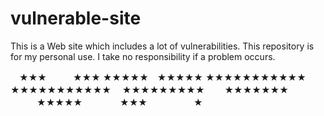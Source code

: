 # vulnerable-site
This is a Web site which includes a lot of vulnerabilities.
This repository is for my personal use.
I take no responsibility if a problem occurs.

　★★★　　　★★★
★★★★★　★★★★★
★★★★★★★★★★★
★★★★★★★★★★★
　★★★★★★★★★
　　★★★★★★★
　　　★★★★★
　　　　★★★
　　　　　★
